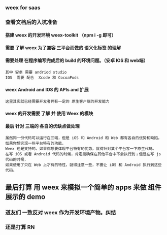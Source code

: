 ### weex for saas


### 查看文档后的入坑准备

#### 搭建 weex 的开发环境  weex-toolkit （npm i -g 即可）

#### 需要 了解 weex 为了兼容 三平台而做的 语义化标签 的理解

#### 需要处理 在程序编写完成后的 build 的环境问题。（安卓 IOS 和 web端）

    其中 安卓 需要 andriod studio
    IOS  需要 配合  Xcode 和 CocoaPods

#### weex  Android and IOS 的 APIs and 扩展

    这里其实就已经需要开发者拥有一定的 原生客户端的开发能力


#### weex 的开发需要 了解 并 使用 Weex 的模块


#### 最后 针对 三端的 各自的优缺点做处理

    虽然同一份代码可以运行在三端，但是 iOS 和 Android 和 Web 都有各自的优势和缺陷，如果你想实现一些平台特有的功能，
    Weex 也是支持的。如果你想要体现平台特有的优势，就得针对某个平台写一下原生代码。
    在写 iOS 或者 Android 代码的时候，肯定能确保在其他平台中不会执行到；但是在写 js 代码的时候，
    如果使用了只在 Web 上才有的特性，就得注意一些，不要让 iOS 和 Android 执行到这些代码。

## 最后打算 用 weex 来模拟一个简单的 apps 来做 组件展示的 demo

### 道友们 一致反对 weex 作为开发环境产物。纠结

### 还是打算 RN